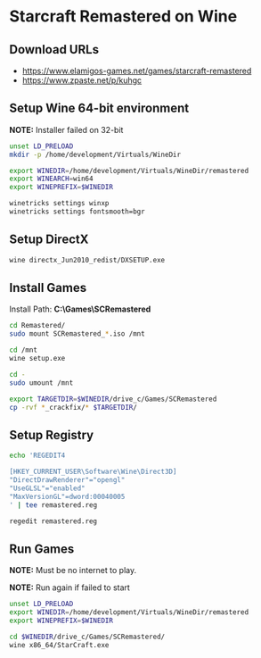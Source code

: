 # Starcraft Remastered on Wine

## Download URLs

- https://www.elamigos-games.net/games/starcraft-remastered
- https://www.zpaste.net/p/kuhgc

## Setup Wine 64-bit environment

**NOTE:** Installer failed on 32-bit

```sh
unset LD_PRELOAD
mkdir -p /home/development/Virtuals/WineDir

export WINEDIR=/home/development/Virtuals/WineDir/remastered
export WINEARCH=win64
export WINEPREFIX=$WINEDIR
```

```sh
winetricks settings winxp
winetricks settings fontsmooth=bgr
```

## Setup DirectX

```sh
wine directx_Jun2010_redist/DXSETUP.exe
```

## Install Games

Install Path: **C:\Games\SCRemastered**

```sh
cd Remastered/
sudo mount SCRemastered_*.iso /mnt

cd /mnt
wine setup.exe

cd -
sudo umount /mnt

export TARGETDIR=$WINEDIR/drive_c/Games/SCRemastered
cp -rvf *_crackfix/* $TARGETDIR/
```

## Setup Registry

```sh
echo 'REGEDIT4

[HKEY_CURRENT_USER\Software\Wine\Direct3D]
"DirectDrawRenderer"="opengl"
"UseGLSL"="enabled"
"MaxVersionGL"=dword:00040005
' | tee remastered.reg

regedit remastered.reg
```

## Run Games

**NOTE:** Must be no internet to play.

**NOTE:** Run again if failed to start

```sh
unset LD_PRELOAD
export WINEDIR=/home/development/Virtuals/WineDir/remastered
export WINEPREFIX=$WINEDIR

cd $WINEDIR/drive_c/Games/SCRemastered/
wine x86_64/StarCraft.exe
```

